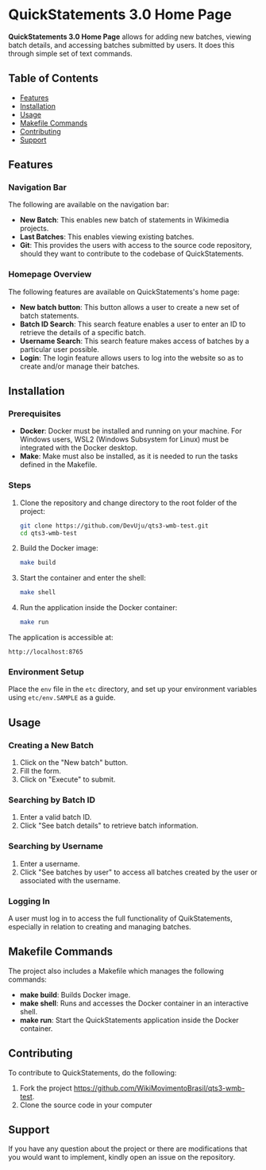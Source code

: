 # QuickStatements 3.0 Home Page

**QuickStatements 3.0 Home Page** allows for adding new batches, viewing batch details, and accessing batches submitted by users. It does this through simple set of text commands. 

## Table of Contents
- [Features](#features)
- [Installation](#installation)
- [Usage](#usage)
- [Makefile Commands](#makefile-commands)
- [Contributing](#contributing)
- [Support](#license)

## Features

### Navigation Bar 
The following are available on the navigation bar:
- **New Batch**: This enables new batch of statements in Wikimedia projects.
- **Last Batches**: This enables viewing existing batches.
- **Git**: This provides the users with access to the source code repository, should they want to contribute to the codebase of QuickStatements.

### Homepage Overview
The following features are available on QuickStatements's home page:
- **New batch button**: This button allows a user to create a new set of batch statements.
- **Batch ID Search**: This search feature enables a user to enter an ID to retrieve the details of a specific batch.
- **Username Search**: This search feature makes access of batches by a particular user possible.
- **Login**: The login feature allows users to log into the website so as to create and/or manage their batches. 

## Installation

### Prerequisites
- **Docker**: Docker must be installed and running on your machine. For Windows users, WSL2 (Windows Subsystem for Linux) must be integrated with the Docker desktop.
- **Make**: Make must also be installed, as it is needed to run the tasks defined in the Makefile.

### Steps
1. Clone the repository and change directory to the root folder of the project:
   ```bash
   git clone https://github.com/DevUju/qts3-wmb-test.git
   cd qts3-wmb-test
   ```

2. Build the Docker image:
   ```bash
   make build
   ```

3. Start the container and enter the shell:
   ```bash
   make shell
   ```

4. Run the application inside the Docker container:
   ```bash
   make run
   ```

The application is accessible at:
```
http://localhost:8765
```

### Environment Setup
Place the `env` file in the `etc` directory, and set up your environment variables using `etc/env.SAMPLE` as a guide. 

## Usage

### Creating a New Batch
1. Click on the "New batch" button.
2. Fill the form.
3. Click on "Execute" to submit.

### Searching by Batch ID
1. Enter a valid batch ID.
2. Click "See batch details" to retrieve batch information.

### Searching by Username
1. Enter a username.
2. Click "See batches by user" to access all batches created by the user or associated with the username.

### Logging In
A user must log in to access the full functionality of QuikStatements, especially in relation to creating and managing batches.

## Makefile Commands
The project also includes a Makefile which manages the following commands:

- **make build**: Builds Docker image.
- **make shell**: Runs and accesses the Docker container in an interactive shell.
- **make run**: Start the QuickStatements application inside the Docker container.

## Contributing
To contribute to QuickStatements, do the following: 
1. Fork the project https://github.com/WikiMovimentoBrasil/qts3-wmb-test.
2. Clone the source code in your computer

## Support
If you have any question about the project or there are modifications that you would want to implement, kindly open an issue on the repository.
